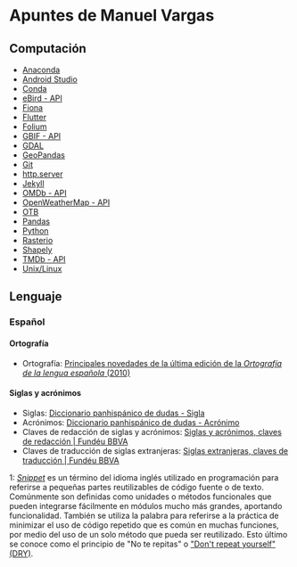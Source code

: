 # Apuntes de Manuel Vargas
## Computación
* [Anaconda](https://github.com/mfvargas/snippets/blob/master/anaconda/README.md)
* [Android Studio](https://github.com/mfvargas/snippets/blob/master/android-studio/README.md)
* [Conda](https://github.com/mfvargas/snippets/blob/master/conda/README.md)
* [eBird - API](https://github.com/mfvargas/snippets/blob/master/ebird-api/README.md)
* [Fiona](https://github.com/mfvargas/snippets/blob/master/fiona/README.md)
* [Flutter](https://github.com/mfvargas/snippets/blob/master/flutter/README.md)
* [Folium](https://github.com/mfvargas/snippets/blob/master/folium/README.md)
* [GBIF - API](https://github.com/mfvargas/snippets/blob/master/gbif-api/README.md)
* [GDAL](https://github.com/mfvargas/snippets/blob/master/gdal/README.md)
* [GeoPandas](https://github.com/mfvargas/snippets/blob/master/geopandas/README.md)
* [Git](https://github.com/mfvargas/snippets/blob/master/git/README.md)
* [http.server](https://github.com/mfvargas/snippets/blob/master/http.server/README.md)
* [Jekyll](https://github.com/mfvargas/snippets/blob/master/jekyll/README.md)
* [OMDb - API](https://github.com/mfvargas/snippets/blob/master/omdb-api/README.md)
* [OpenWeatherMap - API](https://github.com/mfvargas/snippets/blob/master/openweathermap-api/README.md)
* [OTB](https://github.com/mfvargas/snippets/blob/master/otb/README.md)
* [Pandas](https://github.com/mfvargas/snippets/blob/master/pandas/README.md)
* [Python](https://github.com/mfvargas/snippets/blob/master/python/README.md)
* [Rasterio](https://github.com/mfvargas/snippets/blob/master/rasterio/README.md)
* [Shapely](https://github.com/mfvargas/snippets/blob/master/shapely/README.md)
* [TMDb - API](https://github.com/mfvargas/snippets/blob/master/tmdb-api/README.md)
* [Unix/Linux](https://github.com/mfvargas/snippets/blob/master/unix-linux/README.md)

## Lenguaje
### Español
#### Ortografía
* Ortografía: [Principales novedades de la última edición de la _Ortografía de la lengua española_ (2010)](https://www.rae.es/sites/default/files/Principales_novedades_de_la_Ortografia_de_la_lengua_espanola.pdf)

#### Siglas y acrónimos
* Siglas: [Diccionario panhispánico de dudas - Sigla](http://lema.rae.es/dpd/srv/search?id=nNmc4LzNaD6zHPhgWc)
* Acrónimos: [Diccionario panhispánico de dudas - Acrónimo](http://lema.rae.es/dpd/srv/search?id=Tvd5E55ArD6uxbj2i5)
* Claves de redacción de siglas y acrónimos: [Siglas y acrónimos, claves de redacción | Fundéu BBVA](https://www.fundeu.es/recomendacion/siglas-y-acronimos-claves-de-redaccion/)
* Claves de traducción de siglas extranjeras: [Siglas extranjeras, claves de traducción | Fundéu BBVA](https://www.fundeu.es/recomendacion/siglas-traduccion/)

<a name="footnote01">1</a>: _[Snippet](https://es.wikipedia.org/wiki/Snippet)_ es un término del idioma inglés utilizado en programación para referirse a pequeñas partes reutilizables de código fuente o de texto. Comúnmente son definidas como unidades o métodos funcionales que pueden integrarse fácilmente en módulos mucho más grandes, aportando funcionalidad. También se utiliza la palabra para referirse a la práctica de minimizar el uso de código repetido que es común en muchas funciones, por medio del uso de un solo método que pueda ser reutilizado. Esto último se conoce como el principio de "No te repitas" o ["Don't repeat yourself" (DRY)](https://en.wikipedia.org/wiki/Don%27t_repeat_yourself).
